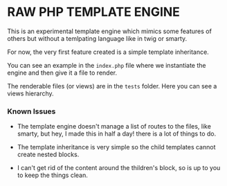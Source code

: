 RAW PHP TEMPLATE ENGINE
=======================

This is an experimental template engine which mimics some features of others but
without a temlpating language like in twig or smarty.

For now, the very first feature created is a simple template inheritance. 

You can see an example in the ```index.php``` file where we instantiate the engine
and then give it a file to render. 

The renderable files (or views) are in the ```tests``` folder. Here you can see
a views hierarchy.

### Known Issues

* The template engine doesn't manage a list of routes to the files, like smarty,
but hey, I made this in half a day! there is a lot of things to do.

* The template inheritance is very simple so the child templates cannot create
nested blocks.

* I can't get rid of the content around the thildren's block, so is up to you to
keep the things clean.